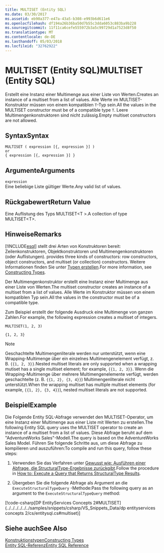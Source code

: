 ```yaml
---
title: MULTISET (Entity SQL)
ms.date: 03/30/2017
ms.assetid: eb90a377-e47a-43a5-b308-e993b6d611e6
ms.openlocfilehash: df194a26b36ba50d7b55c3dda6053c883ba9b228
ms.sourcegitcommit: 11f11ca6cefe555972b3a5c99729d1a7523d8f50
ms.translationtype: MT
ms.contentlocale: de-DE
ms.lasthandoff: 05/03/2018
ms.locfileid: "32762922"
---
```

# <a name="multiset-entity-sql"></a><span data-ttu-id="5bfaa-102">MULTISET (Entity SQL)</span><span class="sxs-lookup"><span data-stu-id="5bfaa-102">MULTISET (Entity SQL)</span></span>
<span data-ttu-id="5bfaa-103">Erstellt eine Instanz einer Multimenge aus einer Liste von Werten.</span><span class="sxs-lookup"><span data-stu-id="5bfaa-103">Creates an instance of a multiset from a list of values.</span></span> <span data-ttu-id="5bfaa-104">Alle Werte im MULTISET-Konstruktor müssen von einem kompatiblen `T`-Typ sein.</span><span class="sxs-lookup"><span data-stu-id="5bfaa-104">All the values in the MULTISET constructor must be of a compatible type `T`.</span></span> <span data-ttu-id="5bfaa-105">Leere Multimengenkonstruktoren sind nicht zulässig.</span><span class="sxs-lookup"><span data-stu-id="5bfaa-105">Empty multiset constructors are not allowed.</span></span>  
  
## <a name="syntax"></a><span data-ttu-id="5bfaa-106">Syntax</span><span class="sxs-lookup"><span data-stu-id="5bfaa-106">Syntax</span></span>  
  
```  
MULTISET ( expression [{, expression }] )  
or  
{ expression [{, expression }] }  
```  
  
## <a name="arguments"></a><span data-ttu-id="5bfaa-107">Argumente</span><span class="sxs-lookup"><span data-stu-id="5bfaa-107">Arguments</span></span>  
 `expression`  
 <span data-ttu-id="5bfaa-108">Eine beliebige Liste gültiger Werte.</span><span class="sxs-lookup"><span data-stu-id="5bfaa-108">Any valid list of values.</span></span>  
  
## <a name="return-value"></a><span data-ttu-id="5bfaa-109">Rückgabewert</span><span class="sxs-lookup"><span data-stu-id="5bfaa-109">Return Value</span></span>  
 <span data-ttu-id="5bfaa-110">Eine Auflistung des Typs MULTISET\<T >.</span><span class="sxs-lookup"><span data-stu-id="5bfaa-110">A collection of type MULTISET\<T>.</span></span>  
  
## <a name="remarks"></a><span data-ttu-id="5bfaa-111">Hinweise</span><span class="sxs-lookup"><span data-stu-id="5bfaa-111">Remarks</span></span>  
 [!INCLUDE[esql](../../../../../../includes/esql-md.md)] <span data-ttu-id="5bfaa-112">stellt drei Arten von Konstruktoren bereit: Zeilenkonstruktoren, Objektkonstruktoren und Multimengenkonstruktoren (oder Auflistungen).</span><span class="sxs-lookup"><span data-stu-id="5bfaa-112"> provides three kinds of constructors: row constructors, object constructors, and multiset (or collection) constructors.</span></span> <span data-ttu-id="5bfaa-113">Weitere Informationen finden Sie unter [Typen erstellen](../../../../../../docs/framework/data/adonet/ef/language-reference/constructing-types-entity-sql.md).</span><span class="sxs-lookup"><span data-stu-id="5bfaa-113">For more information, see [Constructing Types](../../../../../../docs/framework/data/adonet/ef/language-reference/constructing-types-entity-sql.md).</span></span>  
  
 <span data-ttu-id="5bfaa-114">Der Multimengenkonstruktor erstellt eine Instanz einer Multimenge aus einer Liste von Werten.</span><span class="sxs-lookup"><span data-stu-id="5bfaa-114">The multiset constructor creates an instance of a multiset from a list of values.</span></span> <span data-ttu-id="5bfaa-115">Alle Werte im Konstruktor müssen von einem kompatiblen Typ sein.</span><span class="sxs-lookup"><span data-stu-id="5bfaa-115">All the values in the constructor must be of a compatible type.</span></span>  
  
 <span data-ttu-id="5bfaa-116">Zum Beispiel erstellt der folgende Ausdruck eine Multimenge von ganzen Zahlen.</span><span class="sxs-lookup"><span data-stu-id="5bfaa-116">For example, the following expression creates a multiset of integers.</span></span>  
  
 `MULTISET(1, 2, 3)`  
  
 `{1, 2, 3}`  
  
> [!NOTE]
>  <span data-ttu-id="5bfaa-117">Geschachtelte Multimengenliterale werden nur unterstützt, wenn eine Wrapping-Multimenge über ein einzelnes Multimengenelement verfügt, z. B. `{{1, 2, 3}}`.</span><span class="sxs-lookup"><span data-stu-id="5bfaa-117">Nested multiset literals are only supported when a wrapping mutiset has a single multiset element; for example, `{{1, 2, 3}}`.</span></span> <span data-ttu-id="5bfaa-118">Wenn die Wrapping-Multimenge über mehrere Multimengenelemente verfügt, werden geschachtelte (z. B. `{{1, 2}, {3, 4}}`) Multimengenliterale nicht unterstützt.</span><span class="sxs-lookup"><span data-stu-id="5bfaa-118">When the wrapping multiset has multiple multiset elements (for example, `{{1, 2}, {3, 4}}`), nested multiset literals are not supported.</span></span>  
  
## <a name="example"></a><span data-ttu-id="5bfaa-119">Beispiel</span><span class="sxs-lookup"><span data-stu-id="5bfaa-119">Example</span></span>  
 <span data-ttu-id="5bfaa-120">Die Folgende Entity SQL-Abfrage verwendet den MULTISET-Operator, um eine Instanz einer Multimenge aus einer Liste mit Werten zu erstellen.</span><span class="sxs-lookup"><span data-stu-id="5bfaa-120">The following Entity SQL query uses the MULTISET operator to create an instance of a multiset from a list of values.</span></span> <span data-ttu-id="5bfaa-121">Diese Abfrage beruht auf dem "AdventureWorks Sales"-Modell.</span><span class="sxs-lookup"><span data-stu-id="5bfaa-121">The query is based on the AdventureWorks Sales Model.</span></span> <span data-ttu-id="5bfaa-122">Führen Sie folgende Schritte aus, um diese Abfrage zu kompilieren und auszuführen:</span><span class="sxs-lookup"><span data-stu-id="5bfaa-122">To compile and run this query, follow these steps:</span></span>  
  
1.  <span data-ttu-id="5bfaa-123">Verwenden Sie das Verfahren unter [Gewusst wie: Ausführen einer Abfrage, die StructuralType-Ergebnisse zurückgibt](../../../../../../docs/framework/data/adonet/ef/how-to-execute-a-query-that-returns-structuraltype-results.md).</span><span class="sxs-lookup"><span data-stu-id="5bfaa-123">Follow the procedure in [How to: Execute a Query that Returns StructuralType Results](../../../../../../docs/framework/data/adonet/ef/how-to-execute-a-query-that-returns-structuraltype-results.md).</span></span>  
  
2.  <span data-ttu-id="5bfaa-124">Übergeben Sie die folgende Abfrage als Argument an die `ExecuteStructuralTypeQuery` -Methode:</span><span class="sxs-lookup"><span data-stu-id="5bfaa-124">Pass the following query as an argument to the `ExecuteStructuralTypeQuery` method:</span></span>  
  
 [!code-csharp[DP EntityServices Concepts 2#MULTISET](../../../../../../samples/snippets/csharp/VS_Snippets_Data/dp entityservices concepts 2/cs/entitysql.cs#multiset)]  
  
## <a name="see-also"></a><span data-ttu-id="5bfaa-125">Siehe auch</span><span class="sxs-lookup"><span data-stu-id="5bfaa-125">See Also</span></span>  
 [<span data-ttu-id="5bfaa-126">Konstruktionstypen</span><span class="sxs-lookup"><span data-stu-id="5bfaa-126">Constructing Types</span></span>](../../../../../../docs/framework/data/adonet/ef/language-reference/constructing-types-entity-sql.md)  
 [<span data-ttu-id="5bfaa-127">Entity SQL-Referenz</span><span class="sxs-lookup"><span data-stu-id="5bfaa-127">Entity SQL Reference</span></span>](../../../../../../docs/framework/data/adonet/ef/language-reference/entity-sql-reference.md)
